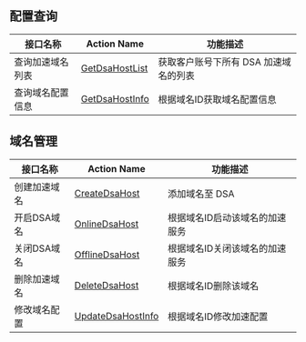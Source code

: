## 配置查询 
|接口名称|Action Name|功能描述|
|----|----|----|
|查询加速域名列表|[GetDsaHostList](http://tcecqpoc.fsphere.cn/document/product/570/13940)|获取客户账号下所有 DSA 加速域名的列表|
|查询域名配置信息|[GetDsaHostInfo](http://tcecqpoc.fsphere.cn/document/product/570/14612)|根据域名ID获取域名配置信息|

## 域名管理

|接口名称|Action Name|功能描述|
|----|----|----|
|创建加速域名	|[CreateDsaHost](http://tcecqpoc.fsphere.cn/document/product/570/13941) | 添加域名至 DSA|
|开启DSA域名|[OnlineDsaHost](http://tcecqpoc.fsphere.cn/document/product/570/13942)|根据域名ID启动该域名的加速服务|
|关闭DSA域名|[OfflineDsaHost](http://tcecqpoc.fsphere.cn/document/product/570/13943)|根据域名ID关闭该域名的加速服务|
|删除加速域名	|[DeleteDsaHost](http://tcecqpoc.fsphere.cn/document/product/570/13944)|根据域名ID删除该域名|
|修改域名配置|[UpdateDsaHostInfo](http://tcecqpoc.fsphere.cn/document/product/570/14611)|根据域名ID修改加速配置|

